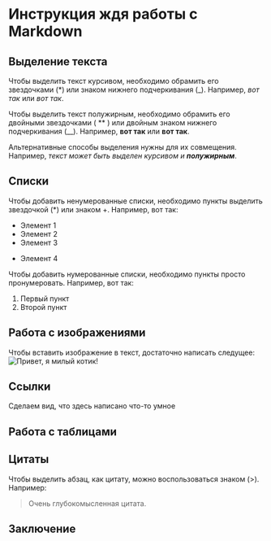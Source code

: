 # Инструкция ждя работы с Markdown

## Выделение текста 

Чтобы выделить текст курсивом, необходимо обрамить его звездочками (*) или знаком нижнего подчеркивания (_). Например, *вот так* или _вот так_.

Чтобы выделить текст полужирным, необходимо обрамить его двойными звездочками ( ** ) или двойным знаком нижнего подчеркивания (__). Например, **вот так** или __вот так__. 

Альтернативные способы выделения нужны для их совмещения. Например, _текст может быть выделен курсивом и **полужирным**_.

## Списки

Чтобы добавить ненумерованные списки, необходимо пункты выделить звездочкой (*) или знаком +. Например, вот так:
* Элемент 1
* Элемент 2
* Элемент 3
+ Элемент 4

Чтобы добавить нумерованные списки, необходимо пункты просто пронумеровать. Например, вот так:
1. Первый пункт
2. Второй пункт

## Работа с изображениями 

Чтобы вставить изображение в текст, достаточно написать следущее:
![Привет, я милый котик!](cat.jpg)

## Ссылки

Сделаем вид, что здесь написано что-то умное

## Работа с таблицами

## Цитаты

Чтобы выделить абзац, как цитату, можно воспользоваться знаком (>). Например:
> Очень глубокомысленная цитата.

## Заключение